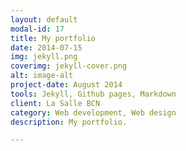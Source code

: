 ```yaml
---
layout: default
modal-id: 17
title: My portfolio
date: 2014-07-15
img: jekyll.png
coverimg: jekyll-cover.png
alt: image-alt
project-date: August 2014
tools: Jekyll, Github pages, Markdown
client: La Salle BCN
category: Web development, Web design
description: My portfolio.

---
```

